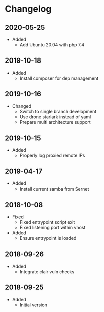 # Changelog

## 2020-05-25

* Added
  * Add Ubuntu 20.04 with php 7.4

## 2019-10-18

* Added
  * Install composer for dep management

## 2019-10-16

* Changed
  * Switch to single branch development
  * Use drone starlark instead of yaml
  * Prepare multi architecture support

## 2019-10-15

* Added
  * Properly log proxied remote IPs

## 2019-04-17

* Added
  * Install current samba from Sernet

## 2018-10-08

* Fixed
  * Fixed entrypoint script exit
  * Fixed listening port within vhost
* Added
  * Ensure entrypoint is loaded

## 2018-09-26

* Added
  * Integrate clair vuln checks

## 2018-09-25

* Added
  * Initial version
